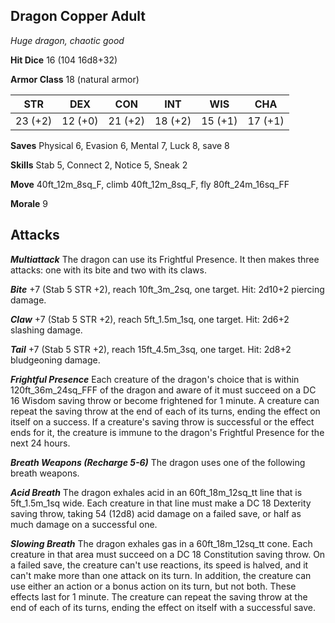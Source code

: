 ## Dragon Copper Adult

*Huge dragon, chaotic good*

**Hit Dice** 16 (104 16d8+32)

**Armor Class** 18 (natural armor)

| STR     | DEX     | CON     | INT     | WIS     | CHA     |
|---------|---------|---------|---------|---------|---------|
| 23 (+2) | 12 (+0) | 21 (+2) | 18 (+2) | 15 (+1) | 17 (+1) |

**Saves** Physical 6, Evasion 6, Mental 7, Luck 8, save 8

**Skills** Stab 5, Connect 2, Notice 5, Sneak 2

**Move** 40ft\_12m\_8sq\_F, climb 40ft\_12m\_8sq\_F, fly 80ft\_24m\_16sq\_FF

**Morale** 9

## Attacks

***Multiattack*** The dragon can use its Frightful Presence. It then makes three attacks: one with its bite and two with its claws.

***Bite*** +7 (Stab 5 STR +2), reach 10ft\_3m\_2sq, one target. Hit: 2d10+2 piercing damage.

***Claw*** +7 (Stab 5 STR +2), reach 5ft\_1.5m\_1sq, one target. Hit: 2d6+2 slashing damage.

***Tail*** +7 (Stab 5 STR +2), reach 15ft\_4.5m\_3sq, one target. Hit: 2d8+2 bludgeoning damage.

***Frightful Presence*** Each creature of the dragon's choice that is within 120ft\_36m\_24sq\_FFF of the dragon and aware of it must succeed on a DC 16 Wisdom saving throw or become frightened for 1 minute. A creature can repeat the saving throw at the end of each of its turns, ending the effect on itself on a success. If a creature's saving throw is successful or the effect ends for it, the creature is immune to the dragon's Frightful Presence for the next 24 hours.

***Breath Weapons (Recharge 5-6)*** The dragon uses one of the following breath weapons.

***Acid Breath*** The dragon exhales acid in an 60ft\_18m\_12sq\_tt line that is 5ft\_1.5m\_1sq wide. Each creature in that line must make a DC 18 Dexterity saving throw, taking 54 (12d8) acid damage on a failed save, or half as much damage on a successful one.

***Slowing Breath*** The dragon exhales gas in a 60ft\_18m\_12sq\_tt cone. Each creature in that area must succeed on a DC 18 Constitution saving throw. On a failed save, the creature can't use reactions, its speed is halved, and it can't make more than one attack on its turn. In addition, the creature can use either an action or a bonus action on its turn, but not both. These effects last for 1 minute. The creature can repeat the saving throw at the end of each of its turns, ending the effect on itself with a successful save.

